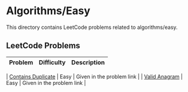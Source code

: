 # Algorithms/Easy

This directory contains LeetCode problems related to algorithms/easy.

## LeetCode Problems

| Problem | Difficulty | Description |
|---------|------------|-------------|

| [Contains Duplicate](https://leetcode.com/problems/contains-duplicate/description/) | Easy | Given in the problem link |
| [Valid Anagram](https://leetcode.com/problems/valid-anagram/description/) | Easy | Given in the problem link |